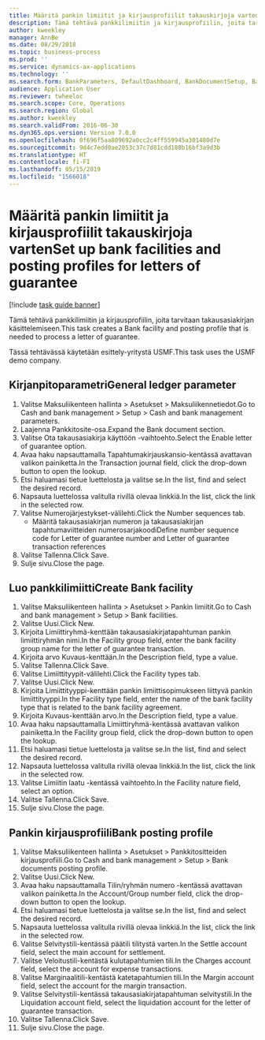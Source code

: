 ```yaml
---
title: Määritä pankin limiitit ja kirjausprofiilit takauskirjoja varten
description: Tämä tehtävä pankkilimiitin ja kirjausprofiilin, joita tarvitaan takausasiakirjan käsittelemiseen.
author: kweekley
manager: AnnBe
ms.date: 08/29/2018
ms.topic: business-process
ms.prod: ''
ms.service: dynamics-ax-applications
ms.technology: ''
ms.search.form: BankParameters, DefaultDashboard, BankDocumentSetup, BankDocumentPosting
audience: Application User
ms.reviewer: twheeloc
ms.search.scope: Core, Operations
ms.search.region: Global
ms.author: kweekley
ms.search.validFrom: 2016-06-30
ms.dyn365.ops.version: Version 7.0.0
ms.openlocfilehash: 0f696f5aa809692a0cc2c4ff559945a301480d7e
ms.sourcegitcommit: 9d4c7edd0ae2053c37c7d81cdd180b16bf3a9d3b
ms.translationtype: HT
ms.contentlocale: fi-FI
ms.lasthandoff: 05/15/2019
ms.locfileid: "1566018"
---
```

# <a name="set-up-bank-facilities-and-posting-profiles-for-letters-of-guarantee"></a><span data-ttu-id="30ce5-103">Määritä pankin limiitit ja kirjausprofiilit takauskirjoja varten</span><span class="sxs-lookup"><span data-stu-id="30ce5-103">Set up bank facilities and posting profiles for letters of guarantee</span></span>

[!include [task guide banner](../../includes/task-guide-banner.md)]

<span data-ttu-id="30ce5-104">Tämä tehtävä pankkilimiitin ja kirjausprofiilin, joita tarvitaan takausasiakirjan käsittelemiseen.</span><span class="sxs-lookup"><span data-stu-id="30ce5-104">This task creates a Bank facility and posting profile that is needed to process a letter of guarantee.</span></span>



<span data-ttu-id="30ce5-105">Tässä tehtävässä käytetään esittely-yritystä USMF.</span><span class="sxs-lookup"><span data-stu-id="30ce5-105">This task uses the USMF demo company.</span></span> 




## <a name="general-ledger-parameter"></a><span data-ttu-id="30ce5-106">Kirjanpitoparametri</span><span class="sxs-lookup"><span data-stu-id="30ce5-106">General ledger parameter</span></span>
1. <span data-ttu-id="30ce5-107">Valitse Maksuliikenteen hallinta > Asetukset > Maksuliikennetiedot.</span><span class="sxs-lookup"><span data-stu-id="30ce5-107">Go to Cash and bank management > Setup > Cash and bank management parameters.</span></span>
2. <span data-ttu-id="30ce5-108">Laajenna Pankkitosite-osa.</span><span class="sxs-lookup"><span data-stu-id="30ce5-108">Expand the Bank document section.</span></span>
3. <span data-ttu-id="30ce5-109">Valitse Ota takausasiakirja käyttöön -vaihtoehto.</span><span class="sxs-lookup"><span data-stu-id="30ce5-109">Select the Enable letter of guarantee option.</span></span>
4. <span data-ttu-id="30ce5-110">Avaa haku napsauttamalla Tapahtumakirjauskansio-kentässä avattavan valikon painiketta.</span><span class="sxs-lookup"><span data-stu-id="30ce5-110">In the Transaction journal field, click the drop-down button to open the lookup.</span></span>
5. <span data-ttu-id="30ce5-111">Etsi haluamasi tietue luettelosta ja valitse se.</span><span class="sxs-lookup"><span data-stu-id="30ce5-111">In the list, find and select the desired record.</span></span>
6. <span data-ttu-id="30ce5-112">Napsauta luettelossa valitulla rivillä olevaa linkkiä.</span><span class="sxs-lookup"><span data-stu-id="30ce5-112">In the list, click the link in the selected row.</span></span>
7. <span data-ttu-id="30ce5-113">Valitse Numerojärjestykset-välilehti.</span><span class="sxs-lookup"><span data-stu-id="30ce5-113">Click the Number sequences tab.</span></span>
    * <span data-ttu-id="30ce5-114">Määritä takausasiakirjan numeron ja takausasiakirjan tapahtumaviitteiden numerosarjakoodi</span><span class="sxs-lookup"><span data-stu-id="30ce5-114">Define number sequence code for Letter of guarantee number and Letter of guarantee transaction references</span></span>  
8. <span data-ttu-id="30ce5-115">Valitse Tallenna.</span><span class="sxs-lookup"><span data-stu-id="30ce5-115">Click Save.</span></span>
9. <span data-ttu-id="30ce5-116">Sulje sivu.</span><span class="sxs-lookup"><span data-stu-id="30ce5-116">Close the page.</span></span>

## <a name="create-bank-facility"></a><span data-ttu-id="30ce5-117">Luo pankkilimiitti</span><span class="sxs-lookup"><span data-stu-id="30ce5-117">Create Bank facility</span></span>
1. <span data-ttu-id="30ce5-118">Valitse Maksuliikenteen hallinta > Asetukset > Pankin limiitit.</span><span class="sxs-lookup"><span data-stu-id="30ce5-118">Go to Cash and bank management > Setup > Bank facilities.</span></span>
2. <span data-ttu-id="30ce5-119">Valitse Uusi.</span><span class="sxs-lookup"><span data-stu-id="30ce5-119">Click New.</span></span>
3. <span data-ttu-id="30ce5-120">Kirjoita Limiittiryhmä-kenttään takausasiakirjatapahtuman pankin limiittiryhmän nimi.</span><span class="sxs-lookup"><span data-stu-id="30ce5-120">In the Facility group field, enter the bank facility group name for the letter of guarantee transaction.</span></span>
4. <span data-ttu-id="30ce5-121">Kirjoita arvo Kuvaus-kenttään.</span><span class="sxs-lookup"><span data-stu-id="30ce5-121">In the Description field, type a value.</span></span>
5. <span data-ttu-id="30ce5-122">Valitse Tallenna.</span><span class="sxs-lookup"><span data-stu-id="30ce5-122">Click Save.</span></span>
6. <span data-ttu-id="30ce5-123">Valitse Limiittityypit-välilehti.</span><span class="sxs-lookup"><span data-stu-id="30ce5-123">Click the Facility types tab.</span></span>
7. <span data-ttu-id="30ce5-124">Valitse Uusi.</span><span class="sxs-lookup"><span data-stu-id="30ce5-124">Click New.</span></span>
8. <span data-ttu-id="30ce5-125">Kirjoita Limiittityyppi-kenttään pankin limiittisopimukseen liittyvä pankin limiittityyppi.</span><span class="sxs-lookup"><span data-stu-id="30ce5-125">In the Facility type field, enter the name of the bank facility type that is related to the bank facility agreement.</span></span>
9. <span data-ttu-id="30ce5-126">Kirjoita Kuvaus-kenttään arvo.</span><span class="sxs-lookup"><span data-stu-id="30ce5-126">In the Description field, type a value.</span></span>
10. <span data-ttu-id="30ce5-127">Avaa haku napsauttamalla Limiittiryhmä-kentässä avattavan valikon painiketta.</span><span class="sxs-lookup"><span data-stu-id="30ce5-127">In the Facility group field, click the drop-down button to open the lookup.</span></span>
11. <span data-ttu-id="30ce5-128">Etsi haluamasi tietue luettelosta ja valitse se.</span><span class="sxs-lookup"><span data-stu-id="30ce5-128">In the list, find and select the desired record.</span></span>
12. <span data-ttu-id="30ce5-129">Napsauta luettelossa valitulla rivillä olevaa linkkiä.</span><span class="sxs-lookup"><span data-stu-id="30ce5-129">In the list, click the link in the selected row.</span></span>
13. <span data-ttu-id="30ce5-130">Valitse Limiitin laatu -kentässä vaihtoehto.</span><span class="sxs-lookup"><span data-stu-id="30ce5-130">In the Facility nature field, select an option.</span></span>
14. <span data-ttu-id="30ce5-131">Valitse Tallenna.</span><span class="sxs-lookup"><span data-stu-id="30ce5-131">Click Save.</span></span>
15. <span data-ttu-id="30ce5-132">Sulje sivu.</span><span class="sxs-lookup"><span data-stu-id="30ce5-132">Close the page.</span></span>

## <a name="bank-posting-profile"></a><span data-ttu-id="30ce5-133">Pankin kirjausprofiili</span><span class="sxs-lookup"><span data-stu-id="30ce5-133">Bank posting profile</span></span>
1. <span data-ttu-id="30ce5-134">Valitse Maksuliikenteen hallinta > Asetukset > Pankkitositteiden kirjausprofiili.</span><span class="sxs-lookup"><span data-stu-id="30ce5-134">Go to Cash and bank management > Setup > Bank documents posting profile.</span></span>
2. <span data-ttu-id="30ce5-135">Valitse Uusi.</span><span class="sxs-lookup"><span data-stu-id="30ce5-135">Click New.</span></span>
3. <span data-ttu-id="30ce5-136">Avaa haku napsauttamalla Tilin/ryhmän numero -kentässä avattavan valikon painiketta.</span><span class="sxs-lookup"><span data-stu-id="30ce5-136">In the Account/Group number field, click the drop-down button to open the lookup.</span></span>
4. <span data-ttu-id="30ce5-137">Etsi haluamasi tietue luettelosta ja valitse se.</span><span class="sxs-lookup"><span data-stu-id="30ce5-137">In the list, find and select the desired record.</span></span>
5. <span data-ttu-id="30ce5-138">Napsauta luettelossa valitulla rivillä olevaa linkkiä.</span><span class="sxs-lookup"><span data-stu-id="30ce5-138">In the list, click the link in the selected row.</span></span>
6. <span data-ttu-id="30ce5-139">Valitse Selvitystili-kentässä päätili tilitystä varten.</span><span class="sxs-lookup"><span data-stu-id="30ce5-139">In the Settle account field, select the main account for settlement.</span></span>
7. <span data-ttu-id="30ce5-140">Valitse Veloitustili-kentästä kulutapahtumien tili.</span><span class="sxs-lookup"><span data-stu-id="30ce5-140">In the Charges account field, select the account for expense transactions.</span></span>
8. <span data-ttu-id="30ce5-141">Valitse Marginaalitili-kentästä katetapahtumien tili.</span><span class="sxs-lookup"><span data-stu-id="30ce5-141">In the Margin account field, select the account for the margin transaction.</span></span>
9. <span data-ttu-id="30ce5-142">Valitse Selvitystili-kentässä takausasiakirjatapahtuman selvitystili.</span><span class="sxs-lookup"><span data-stu-id="30ce5-142">In the Liquidation account field, select the liquidation account for the letter of guarantee transaction.</span></span> 
10. <span data-ttu-id="30ce5-143">Valitse Tallenna.</span><span class="sxs-lookup"><span data-stu-id="30ce5-143">Click Save.</span></span>
11. <span data-ttu-id="30ce5-144">Sulje sivu.</span><span class="sxs-lookup"><span data-stu-id="30ce5-144">Close the page.</span></span>

